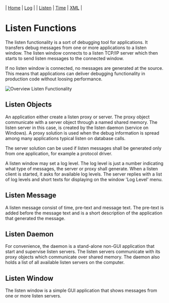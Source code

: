 
| [Home](index.html) | [Log](log.html) | | [Listen](listen.html) | [Time](time.html) | [XML](xml.html) |


# Listen Functions
The listen functionality is a sort of debugging tool for applications. It transfers debug messages 
from one or more applications to a listen window. The listen window connects to a listen TCP/IP server
which then starts to send listen messages to the connected window. 

If no listen window is connected, no messages are generated at the source. This means that applications can deliver
debugging functionality in production code without loosing performance.

![Overview Listen Functionality](/assets/img/listen.png)

## Listen Objects
An application either create a listen proxy or server. The proxy object communicate with a server object through a 
named shared memory. The listen server in this case, is created by the listen daemon (service on Windows). 
A proxy solution is used when the debug information is spread among many applications typical listen on database calls.

The server solution can be used if listen messages shall be generated only from one application, 
for example a protocol driver. 

A listen window may set a log level. The log level is just a number indicating what type of messages,
the server or proxy shall generate. When a listen client is started, it asks for available log levels. The server 
replies with a list of log levels and short texts for displaying on the window 'Log Level' menu.  

## Listen Message
A listen message consist of time, pre-text and message text. The pre-text is added before the message text and 
is a short description of the application that generated the message.

## Listen Daemon
For convenience, the daemon is a stand-alone non-GUI application that start and supervise listen servers. 
The listen servers communicate with its proxy objects which communicate over shared memory. The daemon also 
holds a list of all available listen servers on the computer.

## Listen Window
The listen window is a simple GUI application that shows messages from one or more listen servers.

